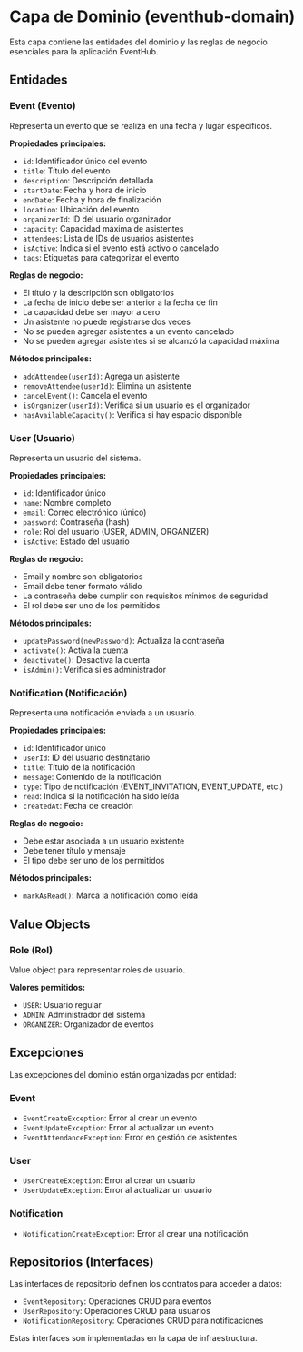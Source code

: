 # Capa de Dominio (eventhub-domain)

Esta capa contiene las entidades del dominio y las reglas de negocio esenciales para la aplicación EventHub.

## Entidades

### Event (Evento)

Representa un evento que se realiza en una fecha y lugar específicos.

**Propiedades principales:**
- `id`: Identificador único del evento
- `title`: Título del evento
- `description`: Descripción detallada
- `startDate`: Fecha y hora de inicio
- `endDate`: Fecha y hora de finalización
- `location`: Ubicación del evento
- `organizerId`: ID del usuario organizador
- `capacity`: Capacidad máxima de asistentes
- `attendees`: Lista de IDs de usuarios asistentes
- `isActive`: Indica si el evento está activo o cancelado
- `tags`: Etiquetas para categorizar el evento

**Reglas de negocio:**
- El título y la descripción son obligatorios
- La fecha de inicio debe ser anterior a la fecha de fin
- La capacidad debe ser mayor a cero
- Un asistente no puede registrarse dos veces
- No se pueden agregar asistentes a un evento cancelado
- No se pueden agregar asistentes si se alcanzó la capacidad máxima

**Métodos principales:**
- `addAttendee(userId)`: Agrega un asistente
- `removeAttendee(userId)`: Elimina un asistente
- `cancelEvent()`: Cancela el evento
- `isOrganizer(userId)`: Verifica si un usuario es el organizador
- `hasAvailableCapacity()`: Verifica si hay espacio disponible

### User (Usuario)

Representa un usuario del sistema.

**Propiedades principales:**
- `id`: Identificador único
- `name`: Nombre completo
- `email`: Correo electrónico (único)
- `password`: Contraseña (hash)
- `role`: Rol del usuario (USER, ADMIN, ORGANIZER)
- `isActive`: Estado del usuario

**Reglas de negocio:**
- Email y nombre son obligatorios
- Email debe tener formato válido
- La contraseña debe cumplir con requisitos mínimos de seguridad
- El rol debe ser uno de los permitidos

**Métodos principales:**
- `updatePassword(newPassword)`: Actualiza la contraseña
- `activate()`: Activa la cuenta
- `deactivate()`: Desactiva la cuenta
- `isAdmin()`: Verifica si es administrador

### Notification (Notificación)

Representa una notificación enviada a un usuario.

**Propiedades principales:**
- `id`: Identificador único
- `userId`: ID del usuario destinatario
- `title`: Título de la notificación
- `message`: Contenido de la notificación
- `type`: Tipo de notificación (EVENT_INVITATION, EVENT_UPDATE, etc.)
- `read`: Indica si la notificación ha sido leída
- `createdAt`: Fecha de creación

**Reglas de negocio:**
- Debe estar asociada a un usuario existente
- Debe tener título y mensaje
- El tipo debe ser uno de los permitidos

**Métodos principales:**
- `markAsRead()`: Marca la notificación como leída

## Value Objects

### Role (Rol)

Value object para representar roles de usuario.

**Valores permitidos:**
- `USER`: Usuario regular
- `ADMIN`: Administrador del sistema
- `ORGANIZER`: Organizador de eventos

## Excepciones

Las excepciones del dominio están organizadas por entidad:

### Event
- `EventCreateException`: Error al crear un evento
- `EventUpdateException`: Error al actualizar un evento
- `EventAttendanceException`: Error en gestión de asistentes

### User
- `UserCreateException`: Error al crear un usuario
- `UserUpdateException`: Error al actualizar un usuario

### Notification
- `NotificationCreateException`: Error al crear una notificación

## Repositorios (Interfaces)

Las interfaces de repositorio definen los contratos para acceder a datos:

- `EventRepository`: Operaciones CRUD para eventos
- `UserRepository`: Operaciones CRUD para usuarios
- `NotificationRepository`: Operaciones CRUD para notificaciones

Estas interfaces son implementadas en la capa de infraestructura. 